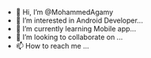 - 👋 Hi, I’m @MohammedAgamy
- 👀 I’m interested in Android Developer...
- 🌱 I’m currently learning Mobile app...
- 💞️ I’m looking to collaborate on ...
- 📫 How to reach me ...

<!---
MohammedAgamy/MohammedAgamy is a ✨ special ✨ repository because its `README.md` (this file) appears on your GitHub profile.
You can click the Preview link to take a look at your changes.
--->
